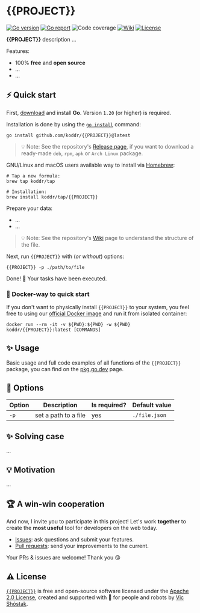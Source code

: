 # {{PROJECT}}

[![Go version][go_version_img]][go_dev_url]
[![Go report][go_report_img]][go_report_url]
![Code coverage][go_code_coverage_img]
[![Wiki][wiki_img]][wiki_url]
[![License][license_img]][license_url]

**{{PROJECT}}** description ...

Features:

- 100% **free** and **open source**
- ...
- ...

## ⚡️ Quick start

First, [download][go_download] and install **Go**. Version `1.20` (or higher)
is required.

Installation is done by using the [`go install`][go_install] command:

```console
go install github.com/koddr/{{PROJECT}}@latest
```

> 💡 Note: See the repository's [Release page][repo_releases_url], if you want
> to download a ready-made `deb`, `rpm`, `apk` or `Arch Linux` package.

GNU/Linux and macOS users available way to install via [Homebrew][brew_url]:

```console
# Tap a new formula:
brew tap koddr/tap

# Installation:
brew install koddr/tap/{{PROJECT}}
```

Prepare your data:

- ...
- ...

> 💡 Note: See the repository's [Wiki][wiki_url] page to understand the 
> structure of the file.

Next, run `{{PROJECT}}` with (_or without_) options:

```console
{{PROJECT}} -p ./path/to/file
```

Done! 🎉 Your tasks have been executed.

### 🐳 Docker-way to quick start

If you don't want to physically install `{{PROJECT}}` to your system, you feel
free to using our [official Docker image][docker_image_url] and run it from
isolated container:

```console
docker run --rm -it -v ${PWD}:${PWD} -w ${PWD} koddr/{{PROJECT}}:latest [COMMANDS]
```

## ✨ Usage

Basic usage and full code examples of all functions of the `{{PROJECT}}` 
package, you can find on the [pkg.go.dev][go_dev_url] page.

## 🧩 Options

| Option | Description          | Is required? | Default value |
|--------|----------------------|--------------|---------------|
| `-p`   | set a path to a file | yes          | `./file.json` |

## ✨ Solving case

...

## 💡 Motivation

...

## 🏆 A win-win cooperation

And now, I invite you to participate in this project! Let's work **together** to
create the **most useful** tool for developers on the web today.

- [Issues][repo_issues_url]: ask questions and submit your features.
- [Pull requests][repo_pull_request_url]: send your improvements to the current.

Your PRs & issues are welcome! Thank you 😘

## ⚠️ License

[`{{PROJECT}}`][repo_url] is free and open-source software licensed 
under the [Apache 2.0 License][license_url], created and supported with 🩵 
for people and robots by [Vic Shóstak][author].

[go_download]: https://golang.org/dl/
[go_install]: https://golang.org/cmd/go/#hdr-Compile_and_install_packages_and_dependencies
[go_version_img]: https://img.shields.io/badge/Go-1.20+-00ADD8?style=for-the-badge&logo=go
[go_report_img]: https://img.shields.io/badge/Go_report-A+-success?style=for-the-badge&logo=none
[go_report_url]: https://goreportcard.com/report/github.com/koddr/{{PROJECT}}
[go_code_coverage_img]: https://img.shields.io/badge/code_coverage-0%25-success?style=for-the-badge&logo=none
[go_dev_url]: https://pkg.go.dev/github.com/koddr/{{PROJECT}}
[docker_image_url]: https://hub.docker.com/repository/docker/koddr/{{PROJECT}}
[brew_url]: https://brew.sh
[wiki_img]: https://img.shields.io/badge/docs-wiki_page-blue?style=for-the-badge&logo=none
[wiki_url]: https://github.com/koddr/{{PROJECT}}/wiki
[license_img]: https://img.shields.io/badge/license-Apache_2.0-red?style=for-the-badge&logo=none
[license_url]: https://github.com/koddr/{{PROJECT}}/blob/main/LICENSE
[repo_url]: https://github.com/koddr/{{PROJECT}}
[repo_releases_url]: https://github.com/koddr/{{PROJECT}}/releases
[repo_issues_url]: https://github.com/koddr/{{PROJECT}}/issues
[repo_pull_request_url]: https://github.com/koddr/{{PROJECT}}/pulls
[author]: https://github.com/koddr
